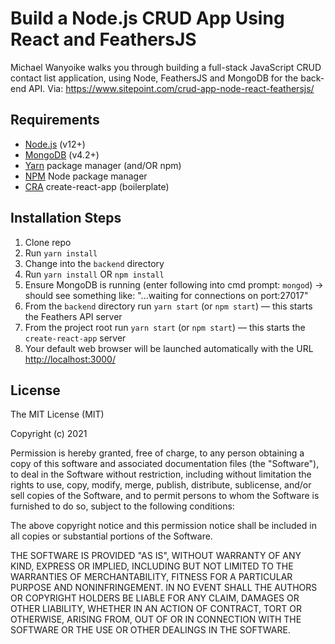 # Build a Node.js CRUD App Using React and FeathersJS

Michael Wanyoike walks you through building a full-stack JavaScript CRUD contact list application, using Node, FeathersJS and MongoDB for the back-end API. Via: https://www.sitepoint.com/crud-app-node-react-feathersjs/


## Requirements

* [Node.js](http://nodejs.org/) (v12+)
* [MongoDB](https://www.mongodb.org/) (v4.2+)
* [Yarn](https://yarnpkg.com/en/) package manager (and/OR npm)
* [NPM](https://www.npmjs.com/) Node package manager
* [CRA](https://github.com/facebook/create-react-app) create-react-app (boilerplate)

## Installation Steps

1. Clone repo
2. Run `yarn install`
3. Change into the `backend` directory
4. Run `yarn install` OR `npm install`
5. Ensure MongoDB is running (enter following into cmd prompt: `mongod`) -> should see something like: "...waiting for connections on port:27017"
6. From the `backend` directory run `yarn start` (or `npm start`) — this starts the Feathers API server
7. From the project root run `yarn start` (or `npm start`) — this starts the `create-react-app` server
8. Your default web browser will be launched automatically with the URL [http://localhost:3000/](http://localhost:3000/)


## License

The MIT License (MIT)

Copyright (c) 2021

Permission is hereby granted, free of charge, to any person obtaining a copy of this software and associated documentation files (the "Software"), to deal in the Software without restriction, including without limitation the rights to use, copy, modify, merge, publish, distribute, sublicense, and/or sell copies of the Software, and to permit persons to whom the Software is furnished to do so, subject to the following conditions:

The above copyright notice and this permission notice shall be included in all copies or substantial portions of the Software.

THE SOFTWARE IS PROVIDED "AS IS", WITHOUT WARRANTY OF ANY KIND, EXPRESS OR IMPLIED, INCLUDING BUT NOT LIMITED TO THE WARRANTIES OF MERCHANTABILITY, FITNESS FOR A PARTICULAR PURPOSE AND NONINFRINGEMENT. IN NO EVENT SHALL THE AUTHORS OR COPYRIGHT HOLDERS BE LIABLE FOR ANY CLAIM, DAMAGES OR OTHER LIABILITY, WHETHER IN AN ACTION OF CONTRACT, TORT OR OTHERWISE, ARISING FROM, OUT OF OR IN CONNECTION WITH THE SOFTWARE OR THE USE OR OTHER DEALINGS IN THE SOFTWARE.
